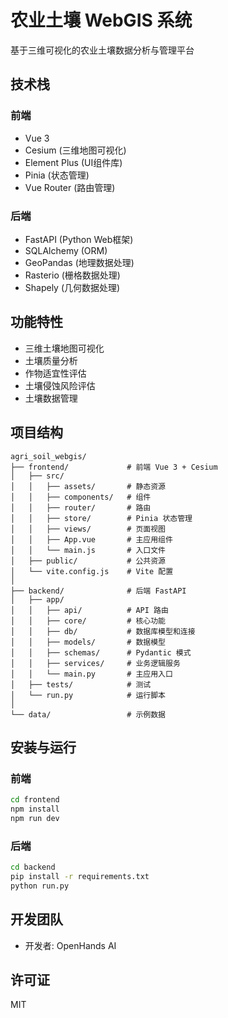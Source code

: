 # 农业土壤 WebGIS 系统

基于三维可视化的农业土壤数据分析与管理平台

## 技术栈

### 前端
- Vue 3
- Cesium (三维地图可视化)
- Element Plus (UI组件库)
- Pinia (状态管理)
- Vue Router (路由管理)

### 后端
- FastAPI (Python Web框架)
- SQLAlchemy (ORM)
- GeoPandas (地理数据处理)
- Rasterio (栅格数据处理)
- Shapely (几何数据处理)

## 功能特性

- 三维土壤地图可视化
- 土壤质量分析
- 作物适宜性评估
- 土壤侵蚀风险评估
- 土壤数据管理

## 项目结构

```
agri_soil_webgis/
├── frontend/             # 前端 Vue 3 + Cesium
│   ├── src/
│   │   ├── assets/       # 静态资源
│   │   ├── components/   # 组件
│   │   ├── router/       # 路由
│   │   ├── store/        # Pinia 状态管理
│   │   ├── views/        # 页面视图
│   │   ├── App.vue       # 主应用组件
│   │   └── main.js       # 入口文件
│   ├── public/           # 公共资源
│   └── vite.config.js    # Vite 配置
│
├── backend/              # 后端 FastAPI
│   ├── app/
│   │   ├── api/          # API 路由
│   │   ├── core/         # 核心功能
│   │   ├── db/           # 数据库模型和连接
│   │   ├── models/       # 数据模型
│   │   ├── schemas/      # Pydantic 模式
│   │   ├── services/     # 业务逻辑服务
│   │   └── main.py       # 主应用入口
│   ├── tests/            # 测试
│   └── run.py            # 运行脚本
│
└── data/                 # 示例数据
```

## 安装与运行

### 前端

```bash
cd frontend
npm install
npm run dev
```

### 后端

```bash
cd backend
pip install -r requirements.txt
python run.py
```

## 开发团队

- 开发者: OpenHands AI

## 许可证

MIT
